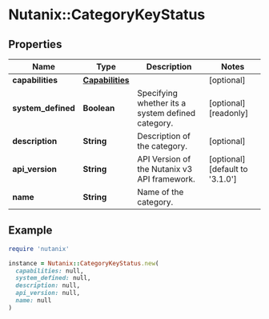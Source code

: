 # Nutanix::CategoryKeyStatus

## Properties

| Name | Type | Description | Notes |
| ---- | ---- | ----------- | ----- |
| **capabilities** | [**Capabilities**](Capabilities.md) |  | [optional] |
| **system_defined** | **Boolean** | Specifying whether its a system defined category. | [optional][readonly] |
| **description** | **String** | Description of the category. | [optional] |
| **api_version** | **String** | API Version of the Nutanix v3 API framework. | [optional][default to &#39;3.1.0&#39;] |
| **name** | **String** | Name of the category. |  |

## Example

```ruby
require 'nutanix'

instance = Nutanix::CategoryKeyStatus.new(
  capabilities: null,
  system_defined: null,
  description: null,
  api_version: null,
  name: null
)
```

